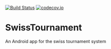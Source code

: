 [![Build Status](https://travis-ci.org/Sh4kE/SwissTournament.svg?branch=master)](https://travis-ci.org/Sh4kE/SwissTournament)
[![codecov.io](http://codecov.io/github/Sh4kE/SwissTournament/coverage.svg?branch=master)](http://codecov.io/github/Sh4kE/SwissTournament?branch=master)

# SwissTournament
An Android app for the swiss tournament system
